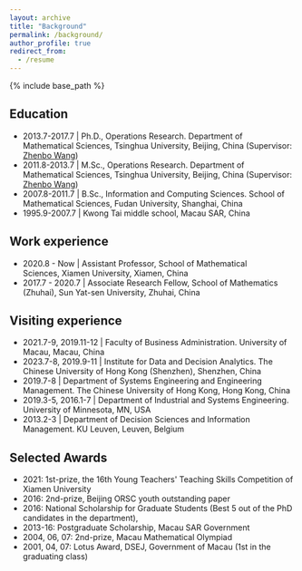 ```yaml
---
layout: archive
title: "Background"
permalink: /background/
author_profile: true
redirect_from:
  - /resume
---
```


{% include base_path %}

Education
------
* 2013.7-2017.7 | Ph.D., Operations Research. Department of Mathematical Sciences, Tsinghua University, Beijing, China (Supervisor: [Zhenbo Wang](https://scholar.google.com/citations?hl=en&user=8cdhbPoAAAAJ&view_op=list_works&sortby=pubdate))
* 2011.8-2013.7 | M.Sc., Operations Research. Department of Mathematical Sciences, Tsinghua University, Beijing, China (Supervisor: [Zhenbo Wang](https://scholar.google.com/citations?hl=en&user=8cdhbPoAAAAJ&view_op=list_works&sortby=pubdate))
* 2007.8-2011.7 | B.Sc., Information and Computing Sciences. School of Mathematical Sciences, Fudan University, Shanghai, China
* 1995.9-2007.7 | Kwong Tai middle school, Macau SAR, China

Work experience
------
* 2020.8 - Now​ | Assistant Professor, School of Mathematical Sciences, Xiamen University, Xiamen, China
* 2017.7 - 2020.7​ | Associate Research Fellow, School of Mathematics (Zhuhai), Sun Yat-sen University, Zhuhai, China

Visiting experience
------
* 2021.7-9, 2019.11-12 | Faculty of Business Administration. University of Macau, Macau, China
* 2023.7-8, 2019.9-11 | Institute for Data and Decision Analytics. The Chinese University of Hong Kong (Shenzhen), Shenzhen, China
* 2019.7-8 | Department of Systems Engineering and Engineering Management. The Chinese University of Hong Kong, Hong Kong, China
* 2019.3-5, 2016.1-7 | Department of Industrial and Systems Engineering. University of Minnesota, MN, USA
* 2013.2-3 | Department of Decision Sciences and Information Management. KU Leuven, Leuven, Belgium

Selected Awards
------
* 2021: 1st-prize, the 16th Young Teachers' Teaching Skills Competition of Xiamen University
* 2016: 2nd-prize, Beijing ORSC youth outstanding paper
* 2016: National Scholarship for Graduate Students (Best 5 out of the PhD candidates in the department), 
* 2013-16: Postgraduate Scholarship, Macau SAR Government
* 2004, 06, 07: 2nd-prize, Macau Mathematical Olympiad
* 2001, 04, 07: Lotus Award, DSEJ, Government of Macau (1st in the graduating class)
